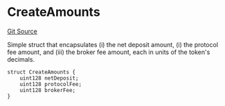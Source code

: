 # CreateAmounts
[Git Source](https://github.com/sablierhq/v2-core/blob/71a38f2401905d2762c14a7b36c2334909bdb760/src/types/Structs.sol)

Simple struct that encapsulates (i) the net deposit amount, (i) the protocol fee amount, and (iii) the
broker fee amount, each in units of the token's decimals.


```solidity
struct CreateAmounts {
    uint128 netDeposit;
    uint128 protocolFee;
    uint128 brokerFee;
}
```

